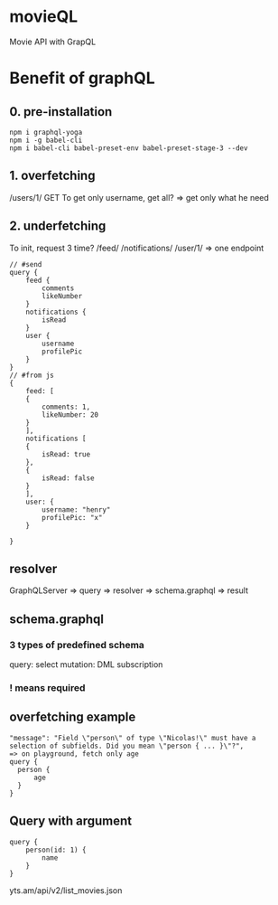 # movieQL

Movie API with GrapQL

# Benefit of graphQL

## 0. pre-installation

```
npm i graphql-yoga
npm i -g babel-cli
npm i babel-cli babel-preset-env babel-preset-stage-3 --dev
```

## 1. overfetching

/users/1/ GET
To get only username, get all?
=> get only what he need

## 2. underfetching

To init, request 3 time?
/feed/
/notifications/
/user/1/
=> one endpoint

```
// #send
query {
    feed {
        comments
        likeNumber
    }
    notifications {
        isRead
    }
    user {
        username
        profilePic
    }
}
// #from js
{
    feed: [
    {
        comments: 1,
        likeNumber: 20
    }
    ],
    notifications [
    {
        isRead: true
    },
    {
        isRead: false
    }
    ],
    user: {
        username: "henry"
        profilePic: "x"
    }

}
```

## resolver

GraphQLServer => query => resolver => schema.graphql => result

## schema.graphql

### 3 types of predefined schema

query: select
mutation: DML
subscription

### ! means required

## overfetching example

```
"message": "Field \"person\" of type \"Nicolas!\" must have a selection of subfields. Did you mean \"person { ... }\"?",
=> on playground, fetch only age
query {
  person {
      age
  }
}
```

## Query with argument

```
query {
    person(id: 1) {
        name
    }
}
```

yts.am/api/v2/list_movies.json
